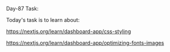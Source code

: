 Day-87 Task:

Today's task is to learn about:


https://nextjs.org/learn/dashboard-app/css-styling

https://nextjs.org/learn/dashboard-app/optimizing-fonts-images